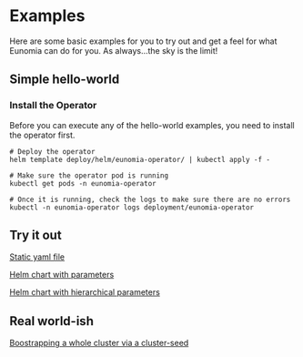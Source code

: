 # Examples

Here are some basic examples for you to try out and get a feel for what Eunomia can do for you. As always...the sky is the limit!

## Simple hello-world

### Install the Operator

Before you can execute any of the hello-world examples, you need to install the operator first.

```shell
# Deploy the operator
helm template deploy/helm/eunomia-operator/ | kubectl apply -f -

# Make sure the operator pod is running
kubectl get pods -n eunomia-operator

# Once it is running, check the logs to make sure there are no errors
kubectl -n eunomia-operator logs deployment/eunomia-operator
```
## Try it out

[Static yaml file](hello-world-yaml) 

[Helm chart with parameters](hello-world-helm) 

[Helm chart with hierarchical parameters](hello-world-hierarchy) 

## Real world-ish

[Boostrapping a whole cluster via a cluster-seed](cluster/README.md)
